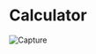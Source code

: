 # Calculator
![Capture](https://user-images.githubusercontent.com/44166990/59750285-65b08280-92a0-11e9-84c4-b0fa5c7aff3e.PNG)

